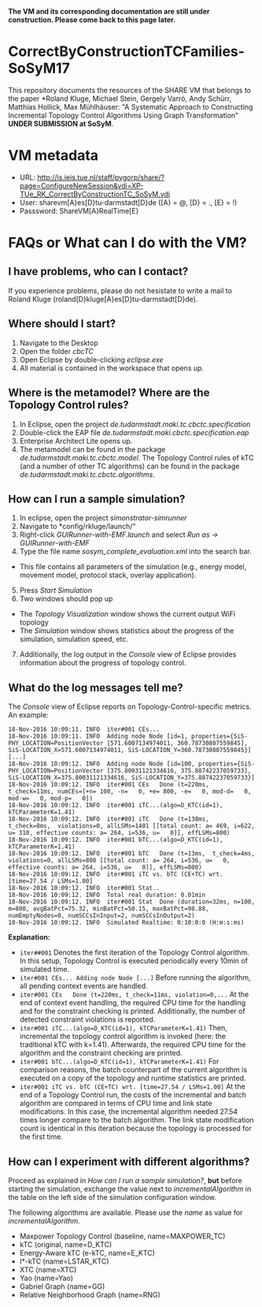 **The VM and its corresponding documentation are still under construction. Please come back to this page later.**

# CorrectByConstructionTCFamilies-SoSyM17
This repository documents the resources of the SHARE VM that belongs to the paper *Roland Kluge, Michael Stein, Gergely Varró, Andy Schürr, Matthias Hollick, Max Mühlhäuser: "A Systematic Approach to Constructing Incremental Topology Control Algorithms Using Graph Transformation" **UNDER SUBMISSION at SoSyM**.

# VM metadata

* URL: http://is.ieis.tue.nl/staff/pvgorp/share/?page=ConfigureNewSession&vdi=XP-TUe_RK_CorrectByConstructionTC_SoSyM.vdi
* User: sharevm[A}es[D}tu-darmstadt[D}de ([A} = @, [D} = ., [E} = !)
* Passsword: ShareVM[A}RealTime[E}

# FAQs or What can I do with the VM?

## I have problems, who can I contact?

If you experience problems, please do not hesistate to write a mail to Roland Kluge (roland[D}kluge[A}es[D}tu-darmstadt[D}de).

## Where should I start?

1. Navigate to the Desktop
2. Open the folder *cbcTC*
3. Open Eclipse by double-clicking *eclipse.exe*
4. All material is contained in the workspace that opens up.

## Where is the metamodel? Where are the Topology Control rules?

1. In Eclipse, open the project *de.tudarmstadt.maki.tc.cbctc.specification*
2. Double-click the EAP file *de.tudarmstadt.maki.cbctc.specification.eap*
3. Enterprise Architect Lite opens up.
3. The metamodel can be found in the package *de.tudarmstadt.maki.tc.cbctc.model*. 
The Topology Control rules of kTC (and a number of other TC algorithms) can be found in the package *de.tudarmstadt.maki.tc.cbctc.algorithms*.

## How can I run a sample simulation?

1. In eclipse, open the project *simonstrator-simrunner*
2. Navigate to *config/rkluge/launch/"
3. Right-click *GUIRunner-with-EMF.launch* and select *Run as -> GUIRunner-with-EMF*
4. Type the file name *sosym_complete_evaluation.xml* into the search bar.
 * This file contains all parameters of the simulation (e.g., energy model, movement model, protocol stack, overlay application).
5. Press *Start Simulation*
6. Two windows should pop up
 * The *Topology Visualization* window shows the current output WiFi topology 
 * The *Simulation* window shows statistics about the progress of the simulation, simulation speed, etc.
7. Additionally, the log output in the *Console* view of Eclipse provides information about the progress of topology control.

## What do the log messages tell me?
The *Console* view of Eclipse reports on Topology-Control-specific metrics.
An example:
```
18-Nov-2016 10:09:11. INFO 	iter#001 CEs...
18-Nov-2016 10:09:11. INFO 	Adding node Node [id=1, properties={SiS-PHY_LOCATION=PositionVector [571.6007134974011, 360.78730807559845], SiS-LOCATION_X=571.6007134974011, SiS-LOCATION_Y=360.78730807559845}]
[...]
18-Nov-2016 10:09:12. INFO 	Adding node Node [id=100, properties={SiS-PHY_LOCATION=PositionVector [375.80031121334616, 375.88742237059733], SiS-LOCATION_X=375.80031121334616, SiS-LOCATION_Y=375.88742237059733}]
18-Nov-2016 10:09:12. INFO 	iter#001 CEs   Done (t=220ms, t_check=11ms, numCEs=[+n= 100, -n=   0, +e= 800, -e=   0, mod-d=   0, mod-w=   0, mod-p=   0])
18-Nov-2016 10:09:12. INFO 	iter#001 iTC...(algo=D_KTC(id=1), kTCParameterK=1.41)
18-Nov-2016 10:09:12. INFO 	iter#001 iTC   Done (t=138ms,  t_check=8ms,  violations=0, allLSMs=1401 [[total count: a= 469, i=622, u= 310, effective counts: a= 264, i=536, u=   0]], effLSMs=800)
18-Nov-2016 10:09:12. INFO 	iter#001 bTC...(algo=D_KTC(id=1), kTCParameterK=1.41)
18-Nov-2016 10:09:12. INFO 	iter#001 bTC   Done (t=13ms,  t_check=4ms, violations=0, allLSMs=800 [[total count: a= 264, i=536, u=   0, effective counts: a= 264, i=536, u=   0]], effLSMs=800)
18-Nov-2016 10:09:12. INFO 	iter#001 iTC vs. bTC (CE+TC) wrt. [time=27.54 / LSMs=1.00]
18-Nov-2016 10:09:12. INFO 	iter#001 Stat..
18-Nov-2016 10:09:12. INFO 	Total real duration: 0.01min
18-Nov-2016 10:09:12. INFO 	iter#001 Stat  Done (duration=32ms, n=100, m=800, avgBatPct=75.32, minBatPct=50.15, maxBatPct=98.88, numEmptyNodes=0, numSCCsInInput=2, numSCCsInOutput=2)
18-Nov-2016 10:09:12. INFO 	Simulated Realtime: 0:10:0:0 (H:m:s:ms)
```

**Explanation:**
* ```iter##001``` Denotes the first iteration of the Topology Control algorithm. In this setup, Topology Control is executed periodically every 10min of simulated time.
* ```iter#001 CEs... Adding node Node [...]``` Before running the algorithm, all pending context events are handled.
* ```iter#001 CEs   Done (t=220ms, t_check=11ms, violation=0,...``` At the end of context event handling, the required CPU time for the handling and for the constraint checking is printed. Additionally, the number of detected constraint violations is reported.
* ```iter#001 iTC...(algo=D_KTC(id=1), kTCParameterK=1.41)``` Then, incremental the topology control algorithm is invoked (here: the traditional kTC with k=1.41). Afterwards, the required CPU time for the algorithm and the constraint checking are printed.
* ```iter#001 bTC...(algo=D_KTC(id=1), kTCParameterK=1.41)``` For comparison reasons, the batch counterpart of the current algorithm is executed on a copy of the topology and runtime statistics are printed.
* ```iter#001 iTC vs. bTC (CE+TC) wrt. [time=27.54 / LSMs=1.00]``` At the end of a Topology Control run, the costs of the incremental and batch algorithm are compared in terms of CPU time and link state modifications. In this case, the incremental algorithm needed 27.54 times longer compare to the batch algorithm. The link state modification count is identical in this iteration because the topology is processed for the first time.

## How can I experiment with different algorithms?

Proceed as explained in *How can I run a sample simulation?*, **but** before starting the simulation, exchange the value next to *incrementalAlgorithm* in the table on the left side of the simulation configuration window.

The following algorithms are available. Please use the *name* as value for *incrementalAlgorithm*.
 * Maxpower Topology Control (baseline, name=MAXPOWER_TC)
 * kTC (original, name=D_KTC)
 * Energy-Aware kTC (e-kTC, name=E_KTC)
 * l*-kTC (name=LSTAR_KTC)
 * XTC (name=XTC)
 * Yao (name=Yao)
 * Gabriel Graph (name=GG)
 * Relative Neighborhood Graph (name=RNG)
